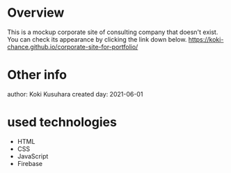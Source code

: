 # Overview
This is a mockup corporate site of consulting company that doesn't exist. You can check its appearance by clicking the link down below.
https://koki-chance.github.io/corporate-site-for-portfolio/


# Other info
author: Koki Kusuhara
created day: 2021-06-01


# used technologies
- HTML
- CSS
- JavaScript
- Firebase
